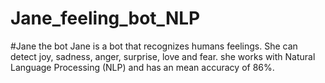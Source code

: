 # Jane_feeling_bot_NLP
#Jane the bot
Jane is a bot that recognizes humans feelings.
She can detect joy, sadness, anger, surprise, love
and fear. she works with Natural Language Processing
(NLP) and has an mean accuracy of 86%.
